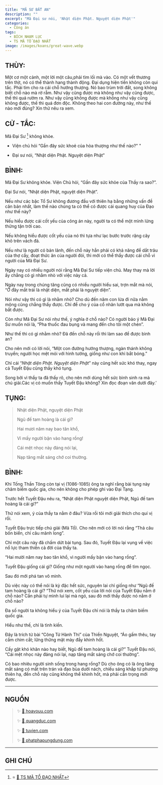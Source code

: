 ```yaml
---
title: "MÃ SƯ BẤT AN"
description: ""
excerpt: "Mã Đại sư nói, 'Nhật diện Phật. Nguyệt diện Phật'"
categories:
  - Công án
tags:
  - BÍCH NHAM LỤC
  - TS MÃ TỔ ĐẠO NHẤT
image: /images/koans/great-wave.webp
---
```


## THÙY:

Một cơ một cảnh, một lời một câu,phải tìm lối mà vào.
Có một vết thương trên thịt, nó có thể thành hang thành động.
Đại dụng hiện tiền không còn qui tắc.
Phải tìm cho ra cái chỗ hướng thượng.
Nó bao trùm trời đất, song không biết chỗ nào mà rờ rẫm.
Như vậy cũng được mà không như vậy cũng được, thế thì quá rườm ra.
Như vậy cũng không được mà không như vậy cũng không được, thế thì quá đơn độc.
Không theo hai con đường này, như thế nào mới đúng? Xin thử nêu ra xem.

## CỬ - TẮC:

Mã Đại Sư [^1] không khỏe.

- Viện chủ hỏi “Gần đây sức khoẻ của hòa thượng như thế nào?" "

- Đại sư nói, “Nhật diện Phật. Nguyệt diện Phật"

## BÌNH:

Mã Đại Sư không khỏe. Viện Chủ hỏi, “Gần đây sức khỏe của Thầy ra sao?”.

Đại Sư nói, “Nhật diện Phật, nguyệt diện Phật”.

Nếu như các bậc Tổ Sư không đương đầu với thiên hạ bằng những vấn đề căn bản nhất, làm thế nào chúng ta có thể có được cái quang huy của Đạo như thế này?

Nếu hiểu được cái cốt yếu của công án này, người ta có thể một mình lửng thửng tận trời cao.

Nếu không hiểu được cốt yếu của nó thì tựa như lạc bước trước rặng cây khô trên vách đá.

Nếu như là người có bản lãnh, đến chỗ này hẳn phải có khả năng để dắt trâu của thợ cầy, đoạt thức ăn của người đói, thì mới có thể thấy được cái chỗ vì người của Mã Đại Sư.

Ngày nay có nhiều người nói rằng Mã Đại Sư tiếp viện chủ. May thay mà lời ấy chẳng có gì nhằm nhò với việc này cả.

Ngày nay trong chúng tăng cũng có nhiều người hiểu sai, trợn mắt mà nói, “Ở đây mắt trái là nhật diện, mắt phải là nguyệt diện”.

Nói như vậy thì có gì là nhằm nhò? Cho dù đến năm con lừa đi nữa nằm mộng cũng chẳng thấy được. Chỉ để cho ý của cổ nhân lướt qua mà không bắt được.

Còn như Mã Đại Sư nói như thế, ý nghĩa ở chỗ nào? Có người bảo ý Mã Đại Sư muốn nói là, “Pha thuốc đau bụng và mang đến cho tôi một chén”.

Như thế thì có gì nhằm nhò? Đã đến chỗ này rồi thì làm sao để được bình an?

Cho nên mới có lời nói, “Một con đường hướng thượng, ngàn thánh không truyền; người học mệt mỏi với hình tướng, giống như con khỉ bắt bóng.”

Chỉ cái “_Nhật diện Phật. Nguyệt diện Phật_” này cũng hết sức khó thay, ngay cả Tuyết Đậu cũng thấy khó tụng.

Song bởi vì thầy ta đã thấy rõ, cho nên mới dùng hết sức bình sinh ra mà chú giải.Các vị có muốn thấy Tuyết Đậu không? Xin đọc đoạn văn dưới đây.’

## TỤNG:

> Nhật diện Phật, nguyệt diện Phật
>
> Ngũ đế tam hoàng là cái gì?
>
> Hai mươi năm nay bao tân khổ,
>
> Vì mấy người bận vào hang rồng!
>
> Cái mệt nhọc này đáng nói lại,
>
> Nạp tăng mắt sáng chớ coi thường.

## BÌNH:

Khi Tống Thần Tông còn tại vị (1086-1085) ông ta nghĩ rằng bài tụng này châm biếm quốc gia, cho nên không cho phép ghi vào Đại Tạng.

Trước hết Tuyết Đậu nêu ra, “Nhật diện Phật nguyệt diện Phật, Ngũ đế tam hoàng là cái gì?”

Thử nói xem, ý của thầy ta nằm ở đâu? Vừa rồi tôi mới giải thích cho quí vị rồi.

Tuyết Đậu trực tiếp chú giải (Mã Tổ). Cho nên mới có lời nói rằng “Thả câu bốn biển, chỉ câu mãnh long”.

Chỉ một câu này đã chấm dứt bài tụng. Sau đó, Tuyết Đậu lại vụng về việc nổ lực tham thiền cả đời của thầy ta.

“Hai mười năm nay bao tân khổ, vì người mấy bận vào hang rồng”.

Tuyết Đậu giống cái gì? Giống như một người vào hang rồng để tìm ngọc.

Sau đó mới phá tan vô minh.

Dù việc này có thể nói là kỳ đặc hết sức, nguyên lai chỉ giống như “Ngũ đế tam hoàng là cái gì? “Thử nói xem, cốt yếu của lời nói của Tuyết Đậu nằm ở chỗ nào? Cần phải tự mình lui lại mà ngó, sau đó mới thấy được nó nằm ở chỗ nào?

Đa số người ta không hiểu ý của Tuyết Đậu chỉ nói là thầy ta châm biếm quốc gia.

Hiểu như thế, chỉ là tình kiến.

Đây là trích từ bài “Công Tử Hành Thi” của Thiền Nguyệt, “Áo gấm thêu, tay cầm chim cắt; lững thững mặt mày đầy khinh hốt.

Cấy gặt khó khăn nào hay biết, Ngũ đế tam hoàng là cái gì?” Tuyết Đậu nói, “Cái mệt nhọc này đáng nói lại, nạp tăng mắt sáng chớ coi thường”.

Có bao nhiêu người sinh sống trong hang rồng?
Dù cho ông có là ông tăng mắt sáng có mắt trên trán và đạo bùa dưới nách, chiếu sáng khắp tứ phương thiên hạ, đến chỗ này cũng không thể khinh hốt, mà phải cẩn trọng mới được.

<hr class="blog-rule" />

## NGUỒN

> ✨ <a href="https://hoavouu.com/p26a12725/4/tac-thu-ba-ma-su-bat-an" target="_blank">🔗 hoavouu.com</a>
>
> ✨ <a href="https://quangduc.com/p1241a43253/2-tac-01-tac-03" target="_blank">🔗 quangduc.com</a>
>
> ✨ <a href="http://tuvien.com/to_su_thien/index.php?id=bichnhamluc-mangiac-01" target="_blank">🔗 tuvien.com</a>
>
> ✨ <a href="https://phatphapungdung.com/phap-bao/bich-nham-luc-cua-thien-su-phat-qua-vien-ngo-thich-man-giac-dich-164035.html/1" target="_blank">🔗 phatphapungdung.com</a>

<hr class="blog-rule" />

## GHI CHÚ

[^1]: ⭐️ <a href="http://thuongchieu.net/index.php/phapthoai/suphu/4689-tsdaonhat" target="_blank">🔗 TS MÃ TỔ ĐẠO NHẤT</a>
